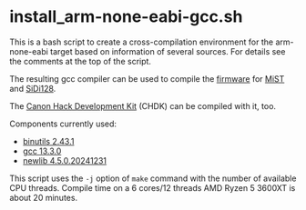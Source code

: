 install_arm-none-eabi-gcc.sh
============================

This is a bash script to create a cross-compilation environment for the arm-none-eabi target based on information of several sources. For details see the comments at the top of the script.

The resulting gcc compiler can be used to compile the [firmware](https://github.com/mist-devel/mist-firmware) for [MiST](https://github.com/mist-devel/mist-board/wiki) and [SiDi128](https://github.com/ManuFerHi/SiDi-FPGA/wiki).

The [Canon Hack Development Kit](https://chdk.fandom.com/wiki/CHDK) (CHDK) can be compiled with it, too.

Components currently used:
* [binutils 2.43.1](https://ftp.gnu.org/gnu/binutils/)
* [gcc 13.3.0](https://ftp.gnu.org/gnu/gcc/)
* [newlib 4.5.0.20241231](https://sourceware.org/pub/newlib/)

This script uses the `-j` option of `make` command with the number of available CPU threads. Compile time on a 6 cores/12 threads AMD Ryzen 5 3600XT is about 20 minutes.
